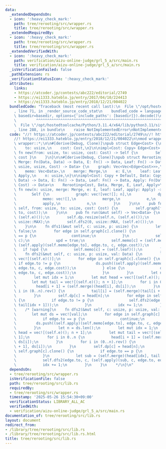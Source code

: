 ```yaml
---
data:
  _extendedDependsOn:
  - icon: ':heavy_check_mark:'
    path: tree/rerooting/src/wrapper.rs
    title: tree/rerooting/src/wrapper.rs
  _extendedRequiredBy:
  - icon: ':heavy_check_mark:'
    path: tree/rerooting/src/wrapper.rs
    title: tree/rerooting/src/wrapper.rs
  _extendedVerifiedWith:
  - icon: ':heavy_check_mark:'
    path: verification/aizu-online-judge/grl_5_a/src/main.rs
    title: verification/aizu-online-judge/grl_5_a/src/main.rs
  _isVerificationFailed: false
  _pathExtension: rs
  _verificationStatusIcon: ':heavy_check_mark:'
  attributes:
    links:
    - https://atcoder.jp/contests/abc222/editorial/2749
    - https://ei1333.hateblo.jp/entry/2017/04/10/224413
    - https://ei1333.hateblo.jp/entry/2018/12/21/004022
  bundledCode: "Traceback (most recent call last):\n  File \"/opt/hostedtoolcache/Python/3.11.4/x64/lib/python3.11/site-packages/onlinejudge_verify/documentation/build.py\"\
    , line 71, in _render_source_code_stat\n    bundled_code = language.bundle(stat.path,\
    \ basedir=basedir, options={'include_paths': [basedir]}).decode()\n          \
    \         ^^^^^^^^^^^^^^^^^^^^^^^^^^^^^^^^^^^^^^^^^^^^^^^^^^^^^^^^^^^^^^^^^^^^^^^^^^^^^^^^^\n\
    \  File \"/opt/hostedtoolcache/Python/3.11.4/x64/lib/python3.11/site-packages/onlinejudge_verify/languages/rust.py\"\
    , line 288, in bundle\n    raise NotImplementedError\nNotImplementedError\n"
  code: "//! https://atcoder.jp/contests/abc222/editorial/2749\n//! https://ei1333.hateblo.jp/entry/2017/04/10/224413\n\
    //! https://ei1333.hateblo.jp/entry/2018/12/21/004022\n\nmod wrapper;\npub use\
    \ wrapper::*;\n\n#[derive(Debug, Clone)]\npub struct Edge<Cost> {\n    from: usize,\n\
    \    to: usize,\n    cost: Cost,\n}\n\nimpl<Cost: Copy> Edge<Cost> {\n    pub\
    \ fn new(from: usize, to: usize, cost: Cost) -> Self {\n        Self { from, to,\
    \ cost }\n    }\n}\n\n#[derive(Debug, Clone)]\npub struct Rerooting<Cost, Data,\
    \ Merge: Fn(Data, Data) -> Data, E: Fn() -> Data, Leaf: Fn() -> Data, Apply: Fn(Data,\
    \ usize, usize, Cost) -> Data> {\n    graph: Vec<Vec<Edge<Cost>>>,\n    dp: Vec<Data>,\n\
    \    memo: Vec<Data>,\n    merge: Merge,\n    e: E,\n    leaf: Leaf,\n    apply:\
    \ Apply,\n    n: usize,\n}\n\nimpl<Cost: Copy + Default, Data: Copy, Merge: Fn(Data,\
    \ Data) -> Data, E: Fn() -> Data, Leaf: Fn() -> Data, Apply: Fn(Data, usize, usize,\
    \ Cost) -> Data>\n    Rerooting<Cost, Data, Merge, E, Leaf, Apply>\n{\n    pub\
    \ fn new(n: usize, merge: Merge, e: E, leaf: Leaf, apply: Apply) -> Self {\n \
    \       Self {\n            graph: vec![vec![]; n],\n            dp: vec![],\n\
    \            memo: vec![],\n            merge,\n            e,\n            leaf,\n\
    \            apply,\n            n,\n        }\n    }\n\n    pub fn add_edge(&mut\
    \ self, from: usize, to: usize, cost: Cost) {\n        self.graph[from].push(Edge::new(from,\
    \ to, cost));\n    }\n\n    pub fn run(&mut self) -> Vec<Data> {\n        self.memo.resize(self.n,\
    \ (self.e)());\n        self.dp.resize(self.n, (self.e)());\n        self.dfs1(0,\
    \ usize::MAX);\n        self.dfs2(0, usize::MAX, (self.e)());\n        self.dp.clone()\n\
    \    }\n\n    fn dfs1(&mut self, c: usize, p: usize) {\n        let mut upd =\
    \ false;\n        for edge in self.graph[c].clone() {\n            if edge.to\
    \ == p {\n                continue;\n            }\n            self.dfs1(edge.to,\
    \ c);\n            upd = true;\n            self.memo[c] = (self.merge)(self.memo[c],\
    \ (self.apply)(self.memo[edge.to], edge.to, c, edge.cost));\n        }\n     \
    \   if !upd {\n            self.memo[c] = (self.leaf)();\n        }\n    }\n\n\
    \    fn dfs2(&mut self, c: usize, p: usize, val: Data) {\n        let mut ds =\
    \ vec![(self.e)()];\n        for edge in self.graph[c].clone() {\n           \
    \ if edge.to != p {\n                ds.push((self.apply)(self.memo[edge.to],\
    \ edge.to, c, edge.cost));\n            } else {\n                ds.push((self.apply)(val,\
    \ edge.to, c, edge.cost));\n            }\n        }\n        let n = ds.len();\n\
    \        let mut idx = 1;\n        let mut head = vec![(self.e)(); n + 1];\n \
    \       let mut tail = vec![(self.e)(); n + 1];\n        for i in 0..n {\n   \
    \         head[i + 1] = (self.merge)(head[i], ds[i]);\n        }\n        for\
    \ i in (0..n).rev() {\n            tail[i] = (self.merge)(tail[i + 1], ds[i]);\n\
    \        }\n        self.dp[c] = head[n];\n        for edge in self.graph[c].clone()\
    \ {\n            if edge.to != p {\n                self.dfs2(edge.to, c, (self.merge)(head[idx],\
    \ tail[idx + 1]));\n            }\n            idx += 1;\n        }\n    }\n\n\
    \    /* [warning]\n    fn dfs2(&mut self, c: usize, p: usize, val: Data) {\n \
    \       let mut ds = vec![val];\n        for edge in self.graph[c].clone() {\n\
    \            if edge.to == p {\n                continue;\n            }\n   \
    \         ds.push((self.apply)(self.memo[edge.to], edge.to, c, edge.cost));\n\
    \        }\n        let n = ds.len();\n        let mut idx = 1;\n        let mut\
    \ head = vec![(self.e)(); n + 1];\n        let mut tail = vec![(self.e)(); n +\
    \ 1];\n        for i in 0..n {\n            head[i + 1] = (self.merge)(head[i],\
    \ ds[i]);\n        }\n        for i in (0..n).rev() {\n            tail[i] = (self.merge)(tail[i\
    \ + 1], ds[i]);\n        }\n        self.dp[c] = head[n];\n        for edge in\
    \ self.graph[c].clone() {\n            if edge.to == p {\n                continue;\n\
    \            }\n            let sub = (self.merge)(head[idx], tail[idx + 1]);\n\
    \            self.dfs2(edge.to, c, (self.apply)(sub, c, edge.to, edge.cost));\n\
    \            idx += 1;\n        }\n    }\n    */\n}\n"
  dependsOn:
  - tree/rerooting/src/wrapper.rs
  isVerificationFile: false
  path: tree/rerooting/src/lib.rs
  requiredBy:
  - tree/rerooting/src/wrapper.rs
  timestamp: '2025-05-26 15:54:30+09:00'
  verificationStatus: LIBRARY_ALL_AC
  verifiedWith:
  - verification/aizu-online-judge/grl_5_a/src/main.rs
documentation_of: tree/rerooting/src/lib.rs
layout: document
redirect_from:
- /library/tree/rerooting/src/lib.rs
- /library/tree/rerooting/src/lib.rs.html
title: tree/rerooting/src/lib.rs
---
```

